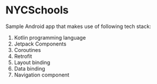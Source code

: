 # NYCSchools
Sample Android app that makes use of following tech stack:

1. Kotlin programming language
2. Jetpack Components
3. Coroutines
4. Retrofit
5. Layout binding
6. Data binding
7. Navigation component
